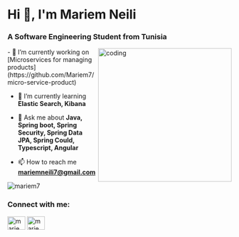 <h1>Hi 👋, I'm Mariem Neili</h1>
<h3>A Software Engineering Student from Tunisia</h3>
<img align="right" width="300" alt="coding" src="https://i.pinimg.com/originals/8d/62/1f/8d621f66f551b6a39072473d52280ff0.gif">
- 🔭 I’m currently working on [Microservices for managing products](https://github.com/Mariem7/micro-service-product)

- 🌱 I’m currently learning **Elastic Search, Kibana**

- 💬 Ask me about **Java, Spring boot, Spring Security, Spring Data JPA, Spring Could, Typescript, Angular**

- 📫 How to reach me **mariemneili7@gmail.com**

<p><img align="center" src="https://github-readme-stats.vercel.app/api/top-langs?username=mariem7&show_icons=true&locale=en&layout=compact" alt="mariem7" /></p>

<h3 align="left">Connect with me:</h3>
<p align="left">
<a href="https://linkedin.com/in/mariem-neili-70a979197" target="blank"><img align="center" src="https://raw.githubusercontent.com/rahuldkjain/github-profile-readme-generator/master/src/images/icons/Social/linked-in-alt.svg" alt="mariem-neili-70a979197" height="30" width="40" /></a>
<a href="https://stackoverflow.com/users/mariem-neili" target="blank"><img align="center" src="https://raw.githubusercontent.com/rahuldkjain/github-profile-readme-generator/master/src/images/icons/Social/stack-overflow.svg" alt="mariem-neili" height="30" width="40" /></a>
</p>
